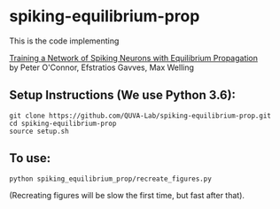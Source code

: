 
# spiking-equilibrium-prop

This is the code implementing 

[Training a Network of Spiking Neurons with Equilibrium Propagation](https://openreview.net/forum?id=HygpgV2-bX)  
by Peter O'Connor, Efstratios Gavves, Max Welling


## Setup Instructions (We use Python 3.6):

```
git clone https://github.com/QUVA-Lab/spiking-equilibrium-prop.git
cd spiking-equilibrium-prop
source setup.sh
```

## To use:

```
python spiking_equilibrium_prop/recreate_figures.py
```
(Recreating figures will be slow the first time, but fast after that).  
